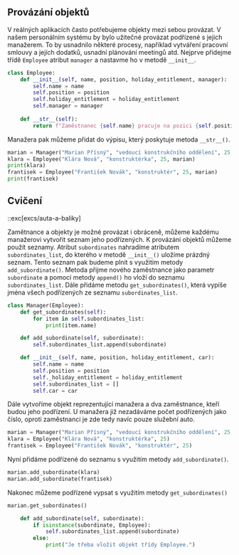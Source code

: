 ## Provázání objektů

V reálných aplikacích často potřebujeme objekty mezi sebou provázat. V našem personálním systému by bylo užitečné provázat podřízené s jejich manažerem. To by usnadnilo některé procesy, například vytváření pracovní smlouvy a jejích dodatků, usnadní plánování meetingů atd. Nejprve přidejme třídě `Employee` atribut `manager` a nastavme ho v metodě `__init__`.

```py
class Employee:
    def __init__(self, name, position, holiday_entitlement, manager):
        self.name = name
        self.position = position
        self.holiday_entitlement = holiday_entitlement
        self.manager = manager
    
    def __str__(self):
        return f"Zaměstnanec {self.name} pracuje na pozici {self.position}, přímým nadřízeným je {self.manager.name}"
```

Manažera pak můžeme přidat do výpisu, který poskytuje metoda `__str__()`.

```py
marian = Manager("Marian Přísný", "vedoucí konstrukčního oddělení", 25, 2, "Škoda Octavia")
klara = Employee("Klára Nová", "konstruktérka", 25, marian)
print(klara)
frantisek = Employee("František Novák", "konstruktér", 25, marian)
print(frantisek)
```

## Cvičení

::exc[excs/auta-a-baliky]

Zamětnance a objekty je možné provázat i obráceně, můžeme každému manažerovi vytvořit seznam jeho podřízených. K provázání objektů můžeme použít seznamy. Atribut `subordinates` nahradíme atributem `subordinates_list`, do kterého v metodě `__init__()` uložíme prázdný seznam. Tento seznam pak budeme plnit s využitím metody `add_subordinate()`. Metoda přijme nového zaměstnance jako parametr `subordinate` a pomocí metody `append()` ho vloží do seznamu `subordinates_list`. Dále přidáme metodu `get_subordinates()`, která vypíše jména všech podřízených ze seznamu `subordinates_list`.

```py
class Manager(Employee):
    def get_subordinates(self):
        for item in self.subordinates_list:
            print(item.name)

    def add_subordinate(self, subordinate):
        self.subordinates_list.append(subordinate)

    def __init__(self, name, position, holiday_entitlement, car):
        self.name = name
        self.position = position
        self._holiday_entitlement = holiday_entitlement
        self.subordinates_list = []
        self.car = car
```

Dále vytvoříme objekt reprezentující manažera a dva zaměstnance, kteří budou jeho podřízení. U manažera již nezadáváme počet podřízených jako číslo, oproti zaměstnanci je zde tedy navíc pouze služební auto.

```py
marian = Manager("Marian Přísný", "vedoucí konstrukčního oddělení", 25, "Škoda Octavia")
klara = Employee("Klára Nová", "konstruktérka", 25)
frantisek = Employee("František Novák", "konstruktér", 25)
```

Nyní přidáme podřízené do seznamu s využitím metody `add_subordinate()`.

```py
marian.add_subordinate(klara)
marian.add_subordinate(frantisek)
```

Nakonec můžeme podřízené vypsat s využitím metody `get_subordinates()`

```py
marian.get_subordinates()
```

```py
    def add_subordinate(self, subordinate):
        if isinstance(subordinate, Employee):
            self.subordinates_list.append(subordinate)
        else:
            print("Je třeba vložit objekt třídy Employee.")
```
